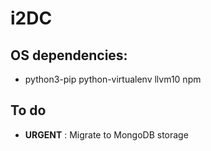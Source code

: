 # i2DC

## OS dependencies:
* python3-pip python-virtualenv llvm10 npm

## To do

* **URGENT** : Migrate to MongoDB storage